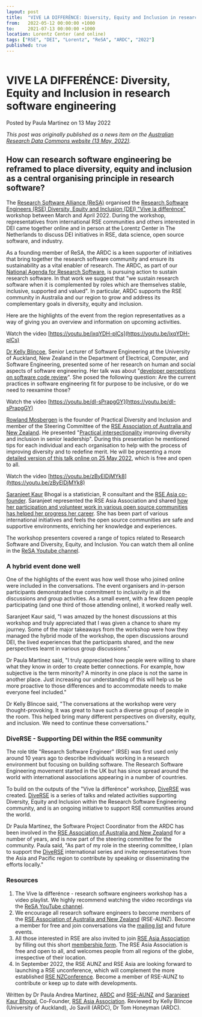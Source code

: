```yaml
---
layout: post
title:  "VIVE LA DIFFERÉNCE: Diversity, Equity and Inclusion in research software engineering"
from:   2022-05-12 00:00:00 +1000    
to:     2021-07-13 00:00:00 +1000    
location: Lorentz Center (and online)
tags: ["RSE", "DEI", "Lorentz", "ReSA", "ARDC", "2022"]
published: true                     
---
```


![]()

# **VIVE LA DIFFERÉNCE: Diversity, Equity and Inclusion in research software engineering**

Posted by Paula Martinez on 13 May 2022

_This post was originally published as a news item on the [Australian Research Data Commons website (13 May, 2022)](https://ardc.edu.au/news/vive-la-difference-diversity-equity-and-inclusion-in-research-software-engineering/)._

## How can research software engineering be reframed to place diversity, equity and inclusion as a central organising principle in research software?

The [Research Software Alliance (ReSA)](https://www.researchsoft.org/) organised the [Research Software Engineers (RSE) Diversity, Equity and Inclusion (DEI) &quot;Vive la differénce&quot;](https://www.lorentzcenter.nl/vive-la-difference-research-software-engineers.html) workshop between March and April 2022. During the workshop, representatives from international RSE communities and others interested in DEI came together online and in person at the Lorentz Center in The Netherlands to discuss DEI initiatives in RSE, data science, open source software, and industry.

As a founding member of ReSA, the ARDC is a keen supporter of initiatives that bring together the research software community and ensure its sustainability as a vital enabler of research. The ARDC, as part of our [National Agenda for Research Software](https://ardc.edu.au/collaborations/strategic-activities/a-research-software-agenda-for-australia/), is pursuing action to sustain research software. In that work we suggest that &quot;we sustain research software when it is complemented by roles which are themselves stable, inclusive, supported and valued&quot;. In particular, ARDC supports the RSE community in Australia and our region to grow and address its complementary goals in diversity, equity and inclusion.

Here are the highlights of the event from the region representatives as a way of giving you an overview and information on upcoming activities.

Watch the video [https://youtu.be/ixqYDH-plCs](https://youtu.be/ixqYDH-plCs)

[Dr Kelly Blincoe](https://kblincoe.github.io/), Senior Lecturer of Software Engineering at the University of Auckland, New Zealand in the Department of Electrical, Computer, and Software Engineering, presented some of her research on human and social aspects of software engineering. Her talk was about &quot;[developer perceptions on software code review](https://youtu.be/ixqYDH-plCs)&quot;. She posed the following question: Are the current practices in software engineering fit for purpose to be inclusive, or do we need to reexamine those?

Watch the video [https://youtu.be/dI-sPrapgGY](https://youtu.be/dI-sPrapgGY)

[Rowland Mosbergen](https://www.linkedin.com/in/rowlandm-gaicd/) is the founder of Practical Diversity and Inclusion and member of the Steering Committee of the [RSE Association of Australia and New Zealand](https://rse-aunz.github.io/). He presented &quot;[Practical intersectionality](https://youtu.be/dI-sPrapgGY) improving diversity and inclusion in senior leadership&quot;. During this presentation he mentioned tips for each individual and each organisation to help with the process of improving diversity and to redefine merit. He will be presenting a more [detailed version of this talk online on 25 May 2022](https://www.eventbrite.com/e/improving-diversity-inclusion-in-senior-leadership-tickets-331341731037), which is free and open to all.

Watch the video [https://youtu.be/zByElDjMYk8](https://youtu.be/zByElDjMYk8)

[Saranjeet Kaur](https://www.linkedin.com/in/saranjeet-kaur-48ab769b/) Bhogal is a statistician, R consultant and the [RSE Asia co-founder](https://rse-asia.github.io/RSE_Asia/). Saranjeet represented the RSE Asia Association and shared [how her participation and volunteer work in various open source communities has helped her progress her career](https://youtu.be/zByElDjMYk8). She has been part of various international initiatives and feels the open source communities are safe and supportive environments, enriching her knowledge and experiences.

The workshop presenters covered a range of topics related to Research Software and Diversity, Equity, and Inclusion. You can watch them all online in the [ReSA Youtube channel](https://www.youtube.com/playlist?list=PL9LY1bVcxGJd8QhKQYgWd7jtArqrxw7oO).

### A hybrid event done well

One of the highlights of the event was how well those who joined online were included in the conversations. The event organisers and in-person participants demonstrated true commitment to inclusivity in all the discussions and group activities. As a small event, with a few dozen people participating (and one third of those attending online), it worked really well.

Saranjeet Kaur said, &quot;I was amazed by the honest discussions at this workshop and truly appreciated that I was given a chance to share my journey. Some of the major takeaways from the workshop were how they managed the hybrid mode of the workshop, the open discussions around DEI, the lived experiences that the participants shared, and the new perspectives learnt in various group discussions.&quot;

Dr Paula Martinez said, &quot;I truly appreciated how people were willing to share what they know in order to create better connections. For example, how subjective is the term minority? A minority in one place is not the same in another place. Just increasing our understanding of this will help us be more proactive to those differences and to accommodate needs to make everyone feel included.&quot;

Dr Kelly Blincoe said, &quot;The conversations at the workshop were very thought-provoking. It was great to have such a diverse group of people in the room. This helped bring many different perspectives on diversity, equity, and inclusion. We need to continue these conversations.&quot;

### DiveRSE - Supporting DEI within the RSE community

The role title &quot;Research Software Engineer&quot; (RSE) was first used only around 10 years ago to describe individuals working in a research environment but focusing on building software. The Research Software Engineering movement started in the UK but has since spread around the world with international associations appearing in a number of countries.

To build on the outputs of the &quot;Vive la differénce&quot; workshop, [DiveRSE](https://diverse-rse.github.io/) was created. [DiveRSE](https://diverse-rse.github.io/) is a series of talks and related activities supporting Diversity, Equity and Inclusion within the Research Software Engineering community, and is an ongoing initiative to support RSE communities around the world.

Dr Paula Martinez, the Software Project Coordinator from the ARDC has been involved in the [RSE Association of Australia and New Zealand](https://rse-aunz.github.io/) for a number of years, and is now part of the steering committee for the community. Paula said, &quot;As part of my role in the steering committee, I plan to support the [DiveRSE](https://diverse-rse.github.io/) international series and invite representatives from the Asia and Pacific region to contribute by speaking or disseminating the efforts locally.&quot;

### Resources

1. The Vive la differénce - research software engineers workshop has a video playlist. We highly recommend watching the video recordings via the [ReSA YouTube channel](https://www.youtube.com/playlist?list=PL9LY1bVcxGJd8QhKQYgWd7jtArqrxw7oO).
1. We encourage all research software engineers to become members of the [RSE Association of Australia and New Zealand](https://rse-aunz.github.io/) (RSE-AUNZ). Become a member for free and join conversations via the [mailing list](https://groups.google.com/forum/#!forum/rse-nz-au/join) and future events.
1. All those interested in RSE are also invited to join [RSE Asia Association](https://rse-asia.github.io/RSE_Asia/) by filling out this short [membership form](https://docs.google.com/forms/d/e/1FAIpQLSci4FOE7wBeDJQowDSmweujLhJFfzr2rut46yKJc0agkE7Jug/viewform). The RSE Asia Association is free and open to all, and welcomes people from all regions of the globe, irrespective of their location.
1. In September 2022, the RSE AUNZ and RSE Asia are looking forward to launching a RSE unconference, which will complement the more established [RSE NZ](https://www.rseconference.nz/)[Conference](https://www.rseconference.nz/). Become a member of RSE-AUNZ to contribute or keep up to date with developments.

Written by Dr Paula Andrea Martinez, [ARDC](https://ardc.edu.au/) and [RSE-AUNZ](https://rse-aunz.github.io/) and [Saranjeet Kaur Bhogal](https://saranjeetkaur.github.io/About-Me/), Co-Founder, [RSE Asia Association](https://rse-asia.github.io/RSE_Asia/).
Reviewed by Kelly Blincoe (University of Auckland), Jo Savill (ARDC), Dr Tom Honeyman (ARDC).

